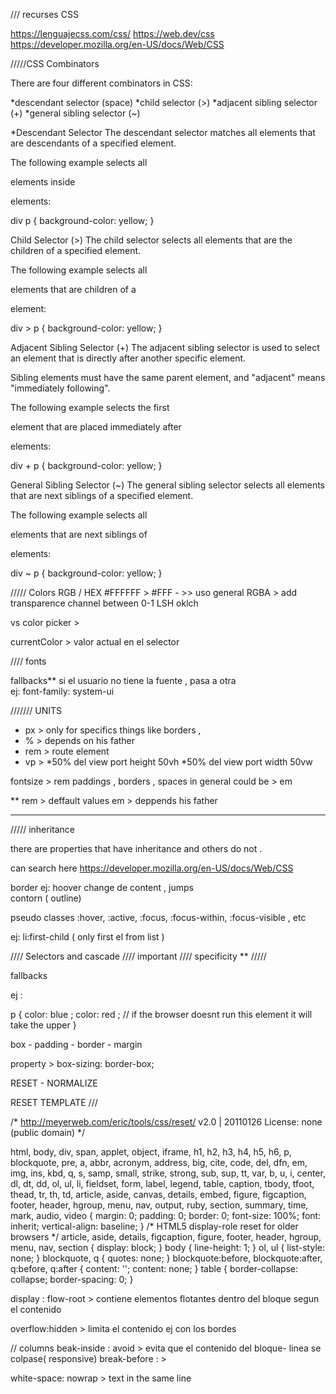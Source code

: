 

/// recurses CSS

https://lenguajecss.com/css/
https://web.dev/css
https://developer.mozilla.org/en-US/docs/Web/CSS

/////CSS Combinators 

There are four different combinators in CSS:

*descendant selector (space)
*child selector (>)
*adjacent sibling selector (+)
*general sibling selector (~)

*Descendant Selector
The descendant selector matches all elements that are descendants of a specified element.

The following example selects all <p> elements inside <div> elements: 

div p {
  background-color: yellow;
}

Child Selector (>)
The child selector selects all elements that are the children of a specified element.

The following example selects all <p> elements that are children of a <div> element:

div > p {
  background-color: yellow;
}


Adjacent Sibling Selector (+)
The adjacent sibling selector is used to select an element that is directly after another specific element.

Sibling elements must have the same parent element, and "adjacent" means "immediately following".

The following example selects the first <p> element that are placed immediately after <div> elements:

div + p {
  background-color: yellow;
}

General Sibling Selector (~)
The general sibling selector selects all elements that are next siblings of a specified element.

The following example selects all <p> elements that are next siblings of <div> elements: 

div ~ p {
  background-color: yellow;
}


///// Colors 
RGB / HEX #FFFFFF > #FFF  - >> uso general 
RGBA  > add transparence channel between 0-1
LSH
oklch

vs color picker > 

currentColor  > valor actual en el selector


//// fonts

fallbacks**  si el usuario no tiene la fuente , pasa a otra   
ej: font-family: system-ui





/////// UNITS  

- px > only for specifics things like borders , 
- % > depends on his father 
- rem > route element 
- vp > 
 *50% del view port height  50vh 
 *50% del view port width 50vw

fontsize > rem
paddings , borders , spaces in general could be > em 

**
rem > deffault values 
em > deppends his father 
***


///// inheritance  

there are properties that have inheritance and others do not . 

can search here https://developer.mozilla.org/en-US/docs/Web/CSS


border ej: hoover  change de content , jumps  
contorn ( outline)


pseudo classes 
:hover, :active, :focus, :focus-within, :focus-visible  , etc

ej: li:first-child ( only first el from list )


//// Selectors and cascade //// important 
//// specificity ** ///// 



fallbacks

ej :

p {
    color: blue ; 
    color: red ;  // if the browser doesnt run this element it will take the upper
}


box - padding - border - margin 

 property > box-sizing:  border-box;



















RESET - NORMALIZE 


RESET TEMPLATE /// 

/* http://meyerweb.com/eric/tools/css/reset/ 
   v2.0 | 20110126
   License: none (public domain)
*/

html, body, div, span, applet, object, iframe,
h1, h2, h3, h4, h5, h6, p, blockquote, pre,
a, abbr, acronym, address, big, cite, code,
del, dfn, em, img, ins, kbd, q, s, samp,
small, strike, strong, sub, sup, tt, var,
b, u, i, center,
dl, dt, dd, ol, ul, li,
fieldset, form, label, legend,
table, caption, tbody, tfoot, thead, tr, th, td,
article, aside, canvas, details, embed, 
figure, figcaption, footer, header, hgroup, 
menu, nav, output, ruby, section, summary,
time, mark, audio, video {
	margin: 0;
	padding: 0;
	border: 0;
	font-size: 100%;
	font: inherit;
	vertical-align: baseline;
}
/* HTML5 display-role reset for older browsers */
article, aside, details, figcaption, figure, 
footer, header, hgroup, menu, nav, section {
	display: block;
}
body {
	line-height: 1;
}
ol, ul {
	list-style: none;
}
blockquote, q {
	quotes: none;
}
blockquote:before, blockquote:after,
q:before, q:after {
	content: '';
	content: none;
}
table {
	border-collapse: collapse;
	border-spacing: 0;
}


display : flow-root > contiene elementos flotantes dentro del bloque segun el contenido 

overflow:hidden  > limita el contenido ej con los bordes

// columns 
beak-inside : avoid > evita que el contenido del bloque- linea se colpase( responsive)
break-before : >

white-space: nowrap > text in the same line  